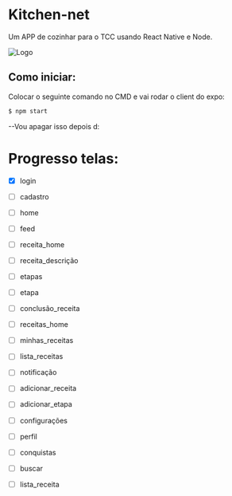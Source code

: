 # Kitchen-net

Um APP de cozinhar para o TCC usando React Native e Node.

![Logo](https://pipe.miroware.io/60a47afdab37f801c2e52bb1/TCC/logo.png)

## Como iniciar:

Colocar o seguinte comando no CMD e vai rodar o client do expo:

``` bash
$ npm start
```

--Vou apagar isso depois d:

# Progresso telas:

- [X] login
- [ ] cadastro
- [ ] home
- [ ] feed
- [ ] receita_home
- [ ] receita_descrição
- [ ] etapas
- [ ] etapa
- [ ] conclusão_receita
- [ ] receitas_home
- [ ] minhas_receitas
- [ ] lista_receitas
- [ ] notificação
- [ ] adicionar_receita
- [ ] adicionar_etapa
- [ ] configurações
- [ ] perfil
- [ ] conquistas
- [ ] buscar
- [ ] lista_receita

